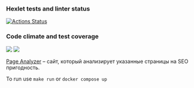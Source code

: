 ### Hexlet tests and linter status
[![Actions Status](https://github.com/Salevol/java-project-72/workflows/hexlet-check/badge.svg)](https://github.com/Salevol/java-project-72/actions)
### Code climate and test coverage
<a href="https://codeclimate.com/github/Salevol/java-project-72/maintainability"><img src="https://api.codeclimate.com/v1/badges/5e51793b3330d6f5184b/maintainability" /></a>
<a href="https://codeclimate.com/github/Salevol/java-project-72/test_coverage"><img src="https://api.codeclimate.com/v1/badges/5e51793b3330d6f5184b/test_coverage" /></a>

<a href="https://java-project-72-production-3957.up.railway.app/">Page Analyzer</a> – сайт, который анализирует указанные страницы на SEO пригодность.

To run use `make run` or `docker compose up`
